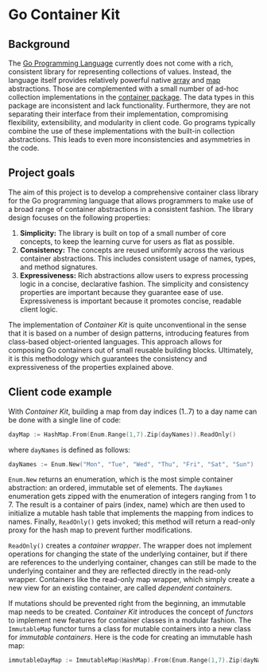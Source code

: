 # Go Container Kit

## Background

The [Go Programming Language](http://golang.org) currently does not come with a rich, consistent library for representing collections of values. Instead, the language itself provides relatively powerful native [array](http://golang.org/doc/effective_go.html#arrays) and [map](http://golang.org/doc/effective_go.html#maps) abstractions. Those are complemented with a small number of ad-hoc collection implementations in the [container package](http://golang.org/pkg/container/). The data types in this package are inconsistent and lack functionality. Furthermore, they are not separating their interface from their implementation, compromising flexibility, extensibility, and modularity in client code. Go programs typically combine the use of these implementations with the built-in collection abstractions. This leads to even more inconsistencies and asymmetries in the code.

## Project goals

The aim of this project is to develop a comprehensive container class library for the Go programming language that allows programmers to make use of a broad range of container abstractions in a consistent fashion. The library design focuses on the following properties:

1. **Simplicity:** The library is built on top of a small number of core concepts, to keep the learning curve for users as flat as possible.
2. **Consistency:** The concepts are reused uniformly across the various container abstractions. This includes consistent usage of names, types, and method signatures.
3. **Expressiveness:** Rich abstractions allow users to express processing logic in a concise, declarative fashion.
The simplicity and consistency properties are important because they guarantee ease of use. Expressiveness is important because it promotes concise, readable client logic.

The implementation of _Container Kit_ is quite unconventional in the sense that it is based on a number of design patterns, introducing features from class-based object-oriented languages. This approach allows for composing Go containers out of small reusable building blocks. Ultimately, it is this methodology which guarantees the consistency and expressiveness of the properties explained above.

## Client code example

With _Container Kit_, building a map from day indices (1..7) to a day name can be done with a single line of code:

```go
dayMap := HashMap.From(Enum.Range(1,7).Zip(dayNames)).ReadOnly()
```

where `dayNames` is defined as follows:

```go
dayNames := Enum.New("Mon", "Tue", "Wed", "Thu", "Fri", "Sat", "Sun")
```

`Enum.New` returns an enumeration, which is the most simple container abstraction: an ordered, immutable set of elements. The `dayNames` enumeration gets zipped with the enumeration of integers ranging from 1 to 7. The result is a container of pairs (index, name) which are then used to initialize a mutable hash table that implements the mapping from indices to names. Finally, `ReadOnly()` gets invoked; this method will return a read-only proxy for the hash map to prevent further modifications.

`ReadOnly()` creates a _container wrapper_. The wrapper does not implement operations for changing the state of the underlying container, but if there are references to the underlying container, changes can still be made to the underlying container and they are reflected directly in the read-only wrapper. Containers like the read-only map wrapper, which simply create a new view for an existing container, are called _dependent containers_.

If mutations should be prevented right from the beginning, an immutable map needs to be created. _Container Kit_ introduces the concept of _functors_ to implement new features for container classes in a modular fashion. The `ImmutableMap` functor turns a class for mutable containers into a new class for _immutable containers_. Here is the code for creating an immutable hash map:

```go
immutableDayMap := ImmutableMap(HashMap).From(Enum.Range(1,7).Zip(dayNames))
```

